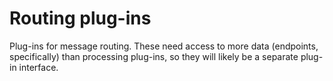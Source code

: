 # Routing plug-ins

Plug-ins for message routing. These need access to more data (endpoints, specifically) than processing plug-ins, so they will likely be a separate plug-in interface.